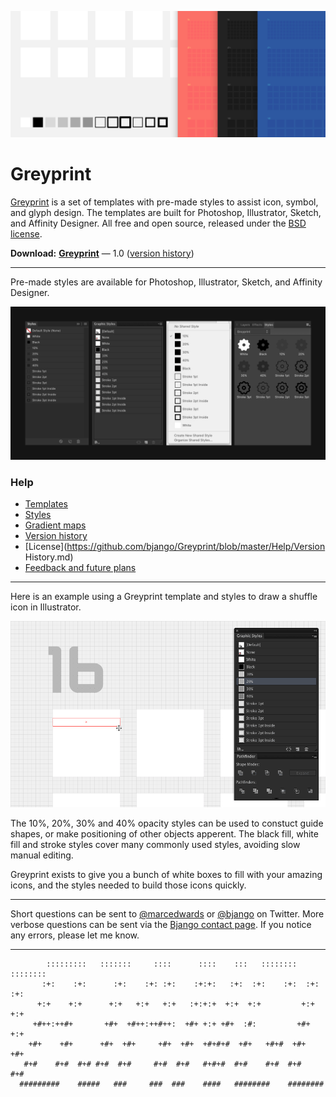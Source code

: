 ![](Help/images/templates-hero.png)

# Greyprint

[Greyprint](https://bjango.com/designresources/) is a set of templates with pre-made styles to assist icon, symbol, and glyph design. The templates are built for Photoshop, Illustrator, Sketch, and Affinity Designer. All free and open source, released under the [BSD license](https://github.com/bjango/Greyprint/blob/master/Help/License.md).

**Download:** **[Greyprint](https://github.com/bjango/Greyprint/archive/master.zip)** — 1.0 ([version history](https://github.com/bjango/Greyprint/blob/master/Help/Version%20History.md))

-----

Pre-made styles are available for Photoshop, Illustrator, Sketch, and Affinity Designer.

![](Help/images/styles.png)

### Help

- [Templates](https://github.com/bjango/Greyprint/blob/master/Help/Help.md#templates)
- [Styles](https://github.com/bjango/Greyprint/blob/master/Help/Help.md#styles)
- [Gradient maps](https://github.com/bjango/Greyprint/blob/master/Help/Help.md#gradient-maps)
- [Version history](https://github.com/bjango/Greyprint/blob/master/Help/Version%20History.md)
- [License](https://github.com/bjango/Greyprint/blob/master/Help/Version History.md)
- [Feedback and future plans](https://github.com/bjango/Greyprint/blob/master/Help/Help.md#feedback-and-future-plans)

-----

Here is an example using a Greyprint template and styles to draw a shuffle icon in Illustrator.

![](Help/images/arrow-speed-run.gif)

The 10%, 20%, 30% and 40% opacity styles can be used to constuct guide shapes, or make positioning of other objects apperent. The black fill, white fill and stroke styles cover many commonly used styles, avoiding slow manual editing.

Greyprint exists to give you a bunch of white boxes to fill with your amazing icons, and the styles needed to build those icons quickly.

-----

Short questions can be sent to [@marcedwards](https://twitter.com/marcedwards) or [@bjango](https://twitter.com/bjango) on Twitter. More verbose questions can be sent via the [Bjango contact page](https://bjango.com/contact/). If you notice any errors, please let me know.

-----

```
        :::::::::   :::::::     ::::      ::::    :::   ::::::::    :::::::: 
       :+:    :+:      :+:    :+: :+:    :+:+:   :+:  :+:    :+:  :+:    :+: 
      +:+    +:+      +:+   +:+   +:+   :+:+:+  +:+  +:+         +:+    +:+  
     +#++:++#+       +#+  +#++:++#++:  +#+ +:+ +#+  :#:         +#+    +:+   
    +#+    +#+      +#+  +#+     +#+  +#+  +#+#+#  +#+   +#+#  +#+    +#+    
   #+#    #+#  #+# #+#  #+#     #+#  #+#   #+#+#  #+#    #+#  #+#    #+#     
  #########    #####   ###     ###  ###    ####   ########    ########       
```

